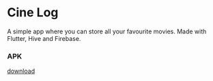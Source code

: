 # Cine Log
A simple app where you can store all your favourite movies. Made with Flutter, Hive and Firebase.

### APK
[download](cine_log_app.apk)
